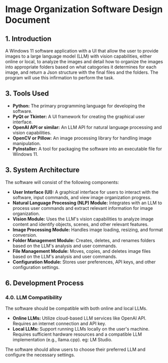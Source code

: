 # Image Organization Software Design Document

## 1. Introduction

A Windows 11 software application with a UI that allow the user to provide images to a large language model (LLM) with vision capabilities, either online or local, to analyze the images and detail how to organize the images into appropriate folders based on what catogories it determines for each image, and return a Json structure with the final files and the folders. The program will use this infirmation to perform the task.

## 3. Tools Used

*   **Python:** The primary programming language for developing the software.
*   **PyQt or Tkinter:** A UI framework for creating the graphical user interface.
*   **OpenAI API or similar:** An LLM API for natural language processing and vision capabilities.
*   **OpenCV or Pillow:** An image processing library for handling image manipulation.
*   **PyInstaller:** A tool for packaging the software into an executable file for Windows 11.

## 3. System Architecture

The software will consist of the following components:

*   **User Interface (UI):** A graphical interface for users to interact with the software, input commands, and view image organization progress.
*   **Natural Language Processing (NLP) Module:** Integrates with an LLM to process user commands and extract relevant information for image organization.
*   **Vision Module:** Uses the LLM's vision capabilities to analyze image content and identify objects, scenes, and other relevant features.
*   **Image Processing Module:** Handles image loading, resizing, and format conversion.
*   **Folder Management Module:** Creates, deletes, and renames folders based on the LLM's analysis and user commands.
*   **File Management Module:** Moves, copies, and deletes image files based on the LLM's analysis and user commands.
*   **Configuration Module:** Stores user preferences, API keys, and other configuration settings.

## 6. Development Process

### 4.0. LLM Compatibility

The software should be compatible with both online and local LLMs.

*   **Online LLMs:** Utilize cloud-based LLM services like OpenAI API. Requires an internet connection and API key.
*   **Local LLMs:** Support running LLMs locally on the user's machine. Requires sufficient hardware resources and a compatible LLM implementation (e.g., llama.cpp). eg: LM Studio.

The software should allow users to choose their preferred LLM and configure the necessary settings.